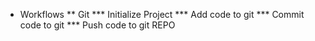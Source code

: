 * Workflows
** Git
*** Initialize Project
*** Add code to git
*** Commit code to git
*** Push code to git REPO
